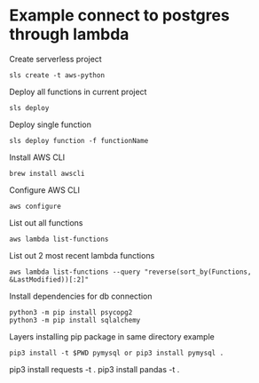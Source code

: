 # Example connect to  postgres through lambda

Create serverless project
```
sls create -t aws-python
```

Deploy all functions in current project
```
sls deploy
```

Deploy single function
```
sls deploy function -f functionName
```

Install AWS CLI
```
brew install awscli
```

Configure AWS CLI
```
aws configure
```

List out all functions
```
aws lambda list-functions
```

List out 2 most recent lambda functions
```
aws lambda list-functions --query "reverse(sort_by(Functions, &LastModified))[:2]"
```

Install dependencies for db connection
```
python3 -m pip install psycopg2
python3 -m pip install sqlalchemy
```

Layers installing pip package in same directory example 
```
pip3 install -t $PWD pymysql or pip3 install pymysql .
```

pip3 install requests -t .
pip3 install pandas -t .